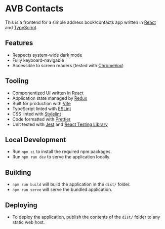 # AVB Contacts

This is a frontend for a simple address book/contacts app written in [React](https://reactjs.org/) and [TypeScript](https://www.typescriptlang.org/).

## Features

- Respects system-wide dark mode
- Fully keyboard-navigable
- Accessible to screen readers (tested with [ChromeVox](https://chrome.google.com/webstore/detail/screen-reader/kgejglhpjiefppelpmljglcjbhoiplfn))

## Tooling

- Componentized UI written in [React](https://reactjs.org/)
- Application state managed by [Redux](https://redux.js.org/)
- Built for production with [Vite](https://vitejs.dev/)
- TypeScript linted with [ESLint](https://eslint.org/)
- CSS linted with [Stylelint](https://stylelint.io/)
- Code formatted with [Prettier](https://prettier.io/)
- Unit tested with [Jest](https://jestjs.io/) and [React Testing Library](https://testing-library.com/docs/react-testing-library/intro/)

## Local Development

- Run `npm ci` to install the required npm packages.
- Run `npm run dev` to serve the application locally.

## Building

- `npm run build` will build the application in the `dist/` folder.
- `npm run serve` will serve the bundled application.

## Deploying

- To deploy the application, publish the contents of the `dist/` folder to any static web host.
